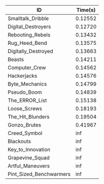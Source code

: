 |ID|Time(s)|
|-|-|
|Smalltalk_Dribble|0.12552|
|Digital_Destroyers|0.12720|
|Rebooting_Rebels|0.13432|
|Rug_Heed_Bend|0.13575|
|Digitally_Destroyed|0.13663|
|Beasts|0.14211|
|Computer_Crew|0.14562|
|Hackerjacks|0.14576|
|Byte_Mechanics|0.14799|
|Pseudo_Boom|0.14839|
|The_ERROR_List|0.15138|
|Loose_Screws|0.18193|
|The_Hit_Blunders|0.19504|
|Gonzo_Brutes|0.41967|
|Creed_Symbol|inf|
|Blackouts|inf|
|Key_to_Innovation|inf|
|Grapevine_Squad|inf|
|Artful_Maneuvers|inf|
|Pint_Sized_Benchwarmers|inf|
